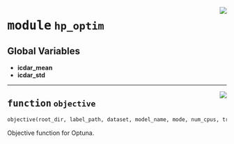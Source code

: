 <!-- markdownlint-disable -->

<a href="../../src/hp_optim.py#L0"><img align="right" style="float:right;" src="https://img.shields.io/badge/-source-cccccc?style=flat-square"></a>

# <kbd>module</kbd> `hp_optim`




**Global Variables**
---------------
- **icdar_mean**
- **icdar_std**

---

<a href="../../src/hp_optim.py#L63"><img align="right" style="float:right;" src="https://img.shields.io/badge/-source-cccccc?style=flat-square"></a>

## <kbd>function</kbd> `objective`

```python
objective(root_dir, label_path, dataset, model_name, mode, num_cpus, trial)
```

Objective function for Optuna. 


